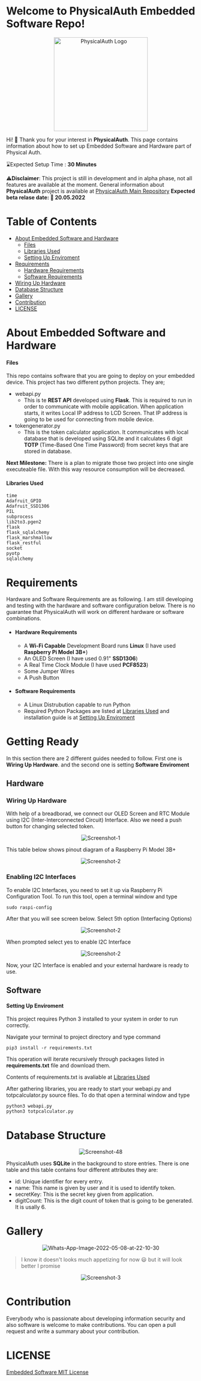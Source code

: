 # Welcome to PhysicalAuth Embedded Software Repo!
<p align="center">
  <img width="250" height="250" src="https://i.ibb.co/3zzNH99/Physical-Auth-Logo50.png"  title="PhysicalAuth Logo">
</p>


Hi! :wave: Thank you for your interest in **PhysicalAuth**. This page contains information about how to set up Embedded Software and Hardware part of Physical Auth. 

:hourglass:Expected Setup Time :  **30 Minutes**


:warning:**Disclaimer**: This project is still in development and in alpha phase, not all features are available at the moment. General information about **PhysicalAuth** project is available at [PhysicalAuth Main Repository](https://www.github.com/sacitkuheylan/PhysicalAuth)
**Expected beta relase date: :date: 20.05.2022**

# Table of Contents

 - [About Embedded Software and Hardware](#about-embedded-software-and-hardware)
	 - [Files](#files)
	 - [Libraries Used](#libraries-used)
	 - [Setting Up Enviroment](#setting-up-enviroment)
 - [Requirements](#requirements)
	 - [Hardware Requirements](#hardware-requirements)
	 - [Software Requirements](#software-requirements)
 - [Wiring Up Hardware](#wiring-up-hardware)
 - [Database Structure](#database-structure)
 - [Gallery](#gallery)
 - [Contribution](#contribution)
 - [LICENSE](#license)



# About Embedded Software and Hardware
#### Files
This repo contains software that you are going to deploy on your embedded device. This project has two different python projects. They are;

 - webapi.py
	 - This is te **REST API** developed using **Flask**. This is required to run in order to communicate with mobile application. When application starts, it writes Local IP address to LCD Screen. That IP address is going to be used for connecting from mobile device.
 - tokengenerator.py
	 - This is the token calculator application. It communicates with local database that is developed using SQLite and it calculates 6 digit **TOTP** (Time-Based One Time Password) from secret keys that are stored in database.

**Next Milestone:** There is a plan to migrate those two project into one single executeable file. With this way resource consumption will be decreased.

#### Libraries Used

    time
    Adafruit_GPIO
    Adafruit_SSD1306
    PIL
    subprocess
    lib2to3.pgen2
    flask 
    flask_sqlalchemy 
    flask_marshmallow
    flask_restful
    socket
    pyotp
    sqlalchemy

# Requirements
Hardware and Software Requirements are as following. I am still developing and testing with the hardware and software configuration below. There is no guarantee that PhysicalAuth will work on different hardware or software combinations.

 - #### Hardware Requirements 
 	 - A **Wi-Fi Capable** Development Board runs **Linux** (I have used **Raspberry Pi Model 3B+**)
	 - An OLED Screen (I have used 0.91" **SSD1306**)
	 - A Real Time Clock Module (I have used **PCF8523**)
	 - Some Jumper Wires
	 - A Push Button
 - #### Software Requirements
	 - A Linux Distrubution capable to run Python
	 - Required Python Packages are listed at [Libraries Used](#libraries-used) and installation guide is at [Setting Up Enviroment](#setting-up-enviroment)


   

# Getting Ready
In this section there are 2 different guides needed to follow. First one is **Wiring Up Hardware**.  and the second one is setting **Software Enviroment**

## Hardware

### Wiring Up Hardware


With help of a breadborad, we connect our OLED Screen and RTC Module using I2C (Inter-Interconnected Circuit) Interface. Also we need a push button for changing selected token.

<p align="center" href="https://ibb.co/GcPF4y0"><img src="https://i.ibb.co/Tmhrx6k/Screenshot-1.png" alt="Screenshot-1" border="0"></p>

This table below shows pinout diagram of a Raspberry Pi Model 3B+
<p align="center" href="https://imgbb.com/"><img src="https://i.ibb.co/7pQJHCN/Screenshot-2.png" alt="Screenshot-2" border="0"></p>

### Enabling I2C Interfaces

To enable I2C Interfaces, you need to set it up via Raspberry Pi Configuration Tool. To run this tool, open a terminal window and type

    sudo raspi-config

After that you will see screen below. Select 5th option (Interfacing Options)
<p align="center" href="https://imgbb.com/"><img src="https://www.mathworks.com/help/supportpkg/raspberrypiio/ref/raspberrypi_kernel_i2c.png" alt="Screenshot-2" border="0"></p>
When prompted select yes to enable I2C Interface
<p align="center" href="https://imgbb.com/"><img src="https://www.mathworks.com/help/supportpkg/raspberrypiio/ref/raspberrypi_kernel_i2c_enable_disable_option.png" alt="Screenshot-2" border="0"></p>

Now, your I2C Interface is enabled and your external hardware is ready to use.

## Software

#### Setting Up Enviroment
This project requires Python 3 installed to your system in order to run correctly.

Navigate your terminal to project directory and type command

    pip3 install -r requirements.txt 

This operation will iterate recursively through packages listed in **requirements.txt** file and download them.

Contents of requirements.txt is avaliable at [Libraries Used](#libraries-used)

After gathering libraries, you are ready to start your webapi.py and totpcalculator.py source files.
To do that open a terminal window and type

    python3 webapi.py
    python3 totpcalculator.py


# Database Structure
<p align="center" href="https://imgbb.com/"><img src="https://i.ibb.co/J2FSYWN/Screenshot-48.png" alt="Screenshot-48" border="0"></p>

PhysicalAuth uses **SQLite** in the background to store entries. There is one table and this table contains four different attributes they are:

 - id: Unique identifier for every entry.
 - name: This name is given by user and it is used to identify token.
 - secretKey: This is the secret key given from application.
 - digitCount: This is the digit count of token that is going to be generated. It is usally 6.

# Gallery

<p align="center" href="https://ibb.co/7zRfhM8"><img src="https://i.ibb.co/H2xSZw1/Whats-App-Image-2022-05-08-at-22-10-30.jpg" alt="Whats-App-Image-2022-05-08-at-22-10-30" border="0"></p>

> I know it doesn't looks much appetizing for now :smiley: but it will look better I promise

<p align="center" href="https://imgbb.com/"><img src="https://i.ibb.co/HT15QbW/Screenshot-3.png" alt="Screenshot-3" border="0"></p>

# Contribution
Everybody who is passionate about developing information security and also software is welcome to make contributions. You can open a pull request and write a summary about your contribution.

# LICENSE
[Embedded Software MIT License](https://github.com/sacitkuheylan/PhysicalAuthEmbedded/blob/master/LICENSE)

